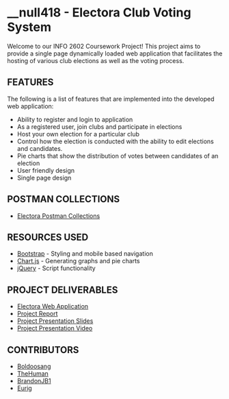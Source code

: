 # __null418 - Electora Club Voting System
Welcome to our INFO 2602 Coursework Project! This project aims to provide a single page dynamically loaded web application that facilitates the hosting of various club elections as well as the voting process. 

## FEATURES
The following is a list of features that are implemented into the developed web application:
* Ability to register and login to application
* As a registered user, join clubs and participate in elections
* Host your own election for a particular club
* Control how the election is conducted with the ability to edit elections and candidates.
* Pie charts that show the distribution of votes between candidates of an election
* User friendly design
* Single page design

## POSTMAN COLLECTIONS
* [Electora Postman Collections](http://electora.justinbaldeo.com/postmanCollection)

## RESOURCES USED
* [Bootstrap](https://getbootstrap.com/) - Styling and mobile based navigation
* [Chart.js](https://www.chartjs.org/) - Generating graphs and pie charts
* [jQuery](https://jquery.com/) - Script functionality

## PROJECT DELIVERABLES
* [Electora Web Application](https://electora.justinbaldeo.com/)
* [Project Report](https://electora.justinbaldeo.com/projectReport)
* [Project Presentation Slides](https://electora.justinbaldeo.com/projectSlides)
* [Project Presentation Video](https://electora.justinbaldeo.com/projectDemo)

## CONTRIBUTORS
* [Boldoosang](https://github.com/Boldoosang/)
* [TheHuman](https://github.com/tevonthatcher)
* [BrandonJB1](https://github.com/BrandonBharath)
* [Eurig](https://github.com/816019911)

